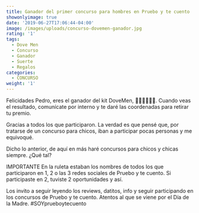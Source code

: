 ```yaml
---
title: Ganador del primer concurso para hombres en Pruebo y te cuento
showonlyimage: true
date: '2019-06-27T17:06:44-04:00'
image: /images/uploads/concurso-dovemen-ganador.jpg
rating: '1'
tags:
  - Dove Men
  - Concurso
  - Ganador
  - Suerte
  - Regalos
categories:
  - CONCURSO
weight: '1'
---
```

Felicidades Pedro, eres el ganador del kit DoveMen, 👏🏼👏🏼👏🏼. Cuando veas el resultado, comunícate por interno y te daré las coordenadas para retirar tu premio.

<!--more-->

Gracias a todos los que participaron. La verdad es que pensé que, por tratarse de un concurso para chicos, iban a participar pocas personas y me equivoqué.

Dicho lo anterior, de aquí en más haré concursos para chicos y chicas siempre. ¿Qué tal?

IMPORTANTE En la ruleta estaban los nombres de todos los que participaron en 1, 2 o las 3 redes sociales de Pruebo y te cuento. Si participaste en 2, tuviste 2 oportunidades y así.

Los invito a seguir leyendo los reviews, datitos, info y seguir participando en los concursos de Pruebo y te cuento. Atentos al que se viene por el Día de la Madre. #SOYprueboytecuento
